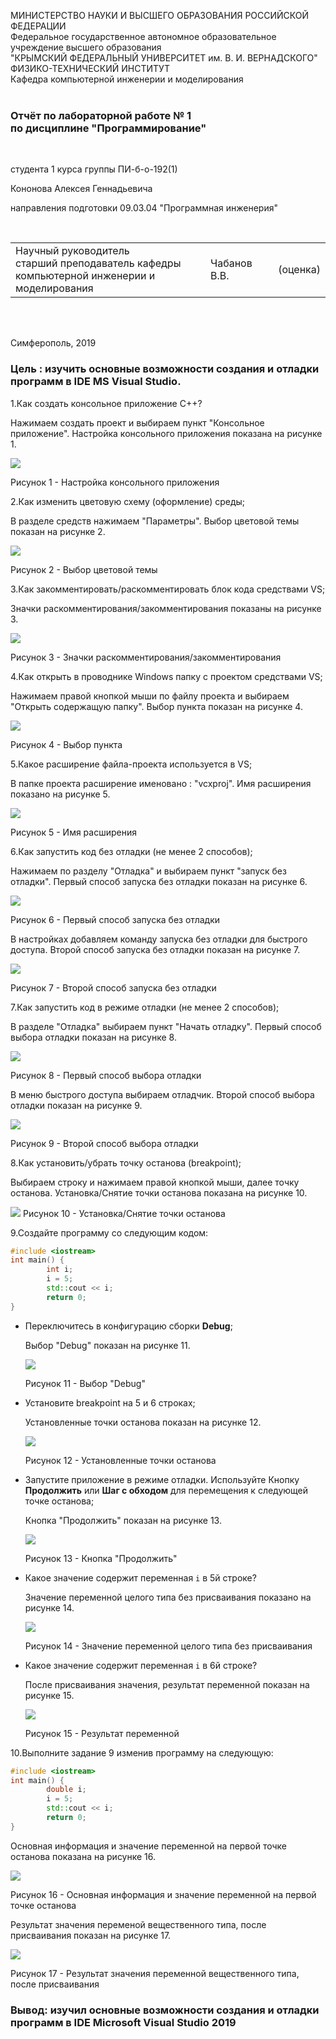 МИНИСТЕРСТВО НАУКИ  И ВЫСШЕГО ОБРАЗОВАНИЯ РОССИЙСКОЙ ФЕДЕРАЦИИ  
Федеральное государственное автономное образовательное учреждение высшего образования  
"КРЫМСКИЙ ФЕДЕРАЛЬНЫЙ УНИВЕРСИТЕТ им. В. И. ВЕРНАДСКОГО"  
ФИЗИКО-ТЕХНИЧЕСКИЙ ИНСТИТУТ  
Кафедра компьютерной инженерии и моделирования
<br/><br/>

### Отчёт по лабораторной работе № 1<br/> по дисциплине "Программирование"

<br/>

студента 1 курса группы ПИ-б-о-192(1)  

Кононова Алексея Геннадьевича  

направления подготовки 09.03.04 "Программная инженерия"  

<br/>

<table>
<tr><td>Научный руководитель<br/> старший преподаватель кафедры<br/> компьютерной инженерии и моделирования</td>
<td>Чабанов В.В.</td>
<td>(оценка)</td>
</table>

<br/><br/>

Симферополь, 2019

### Цель : изучить основные возможности создания и отладки программ в IDE MS Visual Studio.

1.Как создать консольное приложение С++?

Нажимаем создать проект и выбираем пункт "Консольное приложение". Настройка консольного приложения показана на рисунке 1.

![](  https://raw.githubusercontent.com/ak1light/first-year-programming/master/labs/lab1/images/1.jpg  )

Рисунок 1 - Настройка консольного приложения



2.Как изменить цветовую схему (оформление) среды;

В разделе средств нажимаем "Параметры". Выбор цветовой темы показан на рисунке 2.

![](  https://raw.githubusercontent.com/ak1light/first-year-programming/master/labs/lab1/images/2.jpg  )

Рисунок 2 - Выбор цветовой темы

3.Как закомментировать/раскомментировать блок кода средствами VS;

Значки раскомментирования/закомментирования показаны на рисунке 3.

![](  https://raw.githubusercontent.com/ak1light/first-year-programming/master/labs/lab1/images/3.jpg )

Рисунок 3 - Значки раскомментирования/закомментирования

4.Как открыть в проводнике Windows папку с проектом средствами VS;

Нажимаем правой кнопкой мыши по файлу проекта и выбираем "Открыть содержащую папку". Выбор пункта показан на рисунке 4.

![](  https://raw.githubusercontent.com/ak1light/first-year-programming/master/labs/lab1/images/4.jpg  )

Рисунок 4 - Выбор пункта

5.Какое расширение файла-проекта используется в VS;

В папке проекта расширение именовано : "vcxproj". Имя расширения показано на рисунке 5.

![](  https://raw.githubusercontent.com/ak1light/first-year-programming/master/labs/lab1/images/5.jpg  )

Рисунок 5 - Имя расширения

6.Как запустить код без отладки (не менее 2 способов);

Нажимаем по разделу "Отладка" и выбираем пункт "запуск без отладки". Первый способ запуска без отладки показан на рисунке 6.

![](  https://raw.githubusercontent.com/ak1light/first-year-programming/master/labs/lab1/images/6.1.jpg  )

Рисунок 6 - Первый способ запуска без отладки

В настройках добавляем команду запуска без отладки для быстрого доступа. Второй способ запуска без отладки показан на рисунке 7.

![](  https://raw.githubusercontent.com/ak1light/first-year-programming/master/labs/lab1/images/6.2.jpg  )

Рисунок 7 - Второй способ запуска без отладки

7.Как запустить код в режиме отладки (не менее 2 способов);

В разделе "Отладка" выбираем пункт "Начать отладку". Первый способ выбора отладки показан на рисунке 8.

![](  https://raw.githubusercontent.com/ak1light/first-year-programming/master/labs/lab1/images/7.1.jpg  )

Рисунок 8 - Первый способ выбора отладки

В меню быстрого доступа выбираем отладчик. Второй способ выбора отладки показан на рисунке 9.

![](  https://raw.githubusercontent.com/ak1light/first-year-programming/master/labs/lab1/images/7.2.jpg  )

Рисунок 9 - Второй способ выбора отладки 

8.Как установить/убрать точку останова (breakpoint);

Выбираем строку и нажимаем правой кнопкой мыши, далее точку останова. Установка/Снятие точки останова показана на рисунке 10.

![](https://raw.githubusercontent.com/ak1light/first-year-programming/master/labs/lab1/images/8.jpg)
Рисунок 10 - Установка/Снятие точки останова

9.Создайте программу со следующим кодом:

```c++
#include <iostream>
int main() {
        int i;
        i = 5;
        std::cout << i;
        return 0;
}
```

- Переключитесь в конфигурацию сборки **Debug**;

  Выбор "Debug" показан на рисунке 11. 

  ![](  https://raw.githubusercontent.com/ak1light/first-year-programming/master/labs/lab1/images/9.1.jpg  )

  Рисунок 11 - Выбор "Debug"

- Установите breakpoint на 5 и 6 строках;

  Установленные точки останова показан на рисунке 12.

  ![](  https://raw.githubusercontent.com/ak1light/first-year-programming/master/labs/lab1/images/9.2.jpg  )

  Рисунок 12 - Установленные точки останова

- Запустите приложение в режиме отладки. Используйте Кнопку **Продолжить** или **Шаг с обходом** для перемещения к следующей точке останова;

  Кнопка "Продолжить" показан на рисунке 13.

  ![](  https://raw.githubusercontent.com/ak1light/first-year-programming/master/labs/lab1/images/9.3.jpg  )

  Рисунок 13 - Кнопка "Продолжить"

- Какое значение содержит переменная `i` в 5й строке?

  Значение переменной целого типа без присваивания показано на рисунке 14.

  ![](  https://raw.githubusercontent.com/ak1light/first-year-programming/master/labs/lab1/images/9.4.jpg  )

  Рисунок 14 - Значение переменной целого типа без присваивания

- Какое значение содержит переменная `i` в 6й строке?

  После присваивания значения, результат переменной показан на рисунке 15.
  
  ![](  https://raw.githubusercontent.com/ak1light/first-year-programming/master/labs/lab1/images/9.5.jpg  )
  
  Рисунок 15 - Результат переменной

10.Выполните задание 9 изменив программу на следующую:

```c++
#include <iostream>
int main() {
        double i;
        i = 5;
        std::cout << i;
   	    return 0;
}
```
Основная информация и значение переменной на первой точке останова показана на рисунке 16.

![](  https://raw.githubusercontent.com/ak1light/first-year-programming/master/labs/lab1/images/10.1.jpg  )

Рисунок 16 - Основная информация и значение переменной на первой точке останова



Результат значения переменой вещественного типа, после присваивания показан на рисунке 17.

![](  https://raw.githubusercontent.com/ak1light/first-year-programming/master/labs/lab1/images/10.2.jpg  )

Рисунок 17 - Результат значения переменной вещественного типа, после присваивания

### Вывод: изучил основные возможности создания и отладки программ в IDE Microsoft Visual Studio 2019